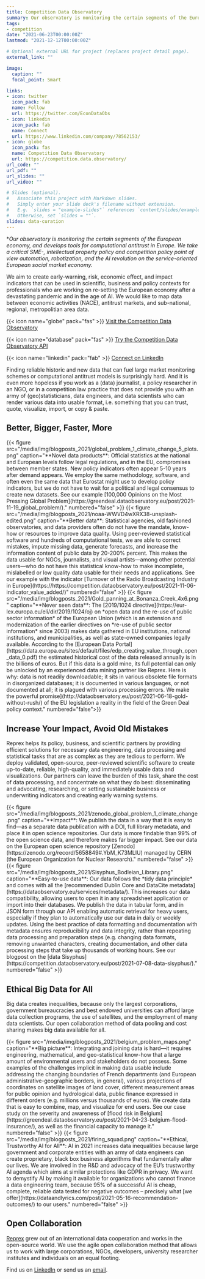```yaml
---
title: Competition Data Observatory
summary: Our observatory is monitoring the certain segments of the European economy, and develops tools for computational antitrust in Europe.
tags:
- competition
date: "2021-06-23T00:00:00Z"
lastmod: "2021-12-12T00:00:00Z"

# Optional external URL for project (replaces project detail page).
external_link: ""

image:
  caption: ""
  focal_point: Smart

links:
- icon: twitter
  icon_pack: fab
  name: Follow
  url: https://twitter.com/EconDataObs
- icon: linkedin
  icon_pack: fab
  name: Connect
  url: https://www.linkedin.com/company/78562153/
- icon: globe
  icon_pack: fas
  name: Competition Data Observatory
  url: https://competition.data.observatory/
url_code: ""
url_pdf: ""
url_slides: ""
url_video: ""

# Slides (optional).
#   Associate this project with Markdown slides.
#   Simply enter your slide deck's filename without extension.
#   E.g. `slides = "example-slides"` references `content/slides/example-slides.md`.
#   Otherwise, set `slides = ""`.
slides: data-curation
---
```


**Our observatory is monitoring the certain segments of the European economy, and develops tools for computational antitrust in Europe. We take a critical SME-, intellectual property policy and competition policy point of view automation, robotization, and the AI revolution on the service-oriented European social market economy.*

We aim to create early-warning, risk, economic effect, and impact indicators that can be used in scientific, business and policy contexts for professionals who are working on re-setting the European economy after a devastating pandemic and in the age of AI. We would like to map data between economic activities (NACE), antitrust markets, and sub-national, regional, metropolitian area data.

{{< icon name="globe" pack="fas" >}} [Visit the Competition Data Observatory](https://competition.dataobservatory.eu/)

{{< icon name="database" pack="fas" >}} [Try the Competition Data Observatory API](https://api.competition.dataobservatory.eu/)

{{< icon name="linkedin" pack="fab" >}} [Connect on LinkedIn](https://www.linkedin.com/company/68855596/)

Finding reliable historic and new data that can fuel large market monitoring schemes or computational antitrust models is surprisingly hard. And it is even more hopeless if you work as a (data) journalist, a policy researcher in an NGO, or in a competition law practice that does not provide you with an army of (geo)statisticians, data engineers, and data scientists who can render various data into usable format, i.e. something that you can trust, quote, visualize, import, or copy & paste.

## Better, Bigger, Faster, More

<td style="text-align: center;">{{< figure src="/media/img/blogposts_2021/global_problem_1_climate_change_5_plots.png" caption="**Novel data products**: Official statistics at the national and European levels follow legal regulations, and in the EU, compromises between member states. New policy indicators often appear 5-10 years after demand appears. We employ the same methodology, software, and often even the same data that Eurostat might use to develop policy indicators, but we do not have to wait for a political and legal consensus to create new datasets. See our example [100,000 Opinions on the Most Pressing Global Problem](https://greendeal.dataobservatory.eu/post/2021-11-19_global_problem/)." numbered="false" >}}</td>

<td style="text-align: center;">{{< figure src="/media/img/blogposts_2021/noaa-WWVD4wXRX38-unsplash-edited.png" caption="**Better data**:  Statistical agencies, old fashioned observatories, and data providers often do not have the mandate, know-how or resources to improve data quality. Using peer-reviewed statistical software and hundreds of computational tests, we are able to correct mistakes, impute missing data, generate  forecasts, and increase the information content of public data by 20-200% percent. This makes the data usable for NGOs, journalists, and visual artists—among other potential users—who do not have this statistical know-how to make incomplete, mislabelled or low quality data usable for their needs and applications. See our example with the indicator [Turnover of the Radio Broadcasting Industry in Europe](https://https://competition.dataobservatory.eu/post/2021-11-06-indicator_value_added/)" numbered="false" >}}</td>

<td style="text-align: center;">{{< figure src="/media/img/blogposts_2021/Gold_panning_at_Bonanza_Creek_4x6.png" caption="**Never seen data**: The [2019/1024 directive](https://eur-lex.europa.eu/eli/dir/2019/1024/oj) on *open data and the re-use of public sector information* of the European Union (which is an extension and modernization of the earlier directives on *re-use of public sector information* since 2003) makes data gathered in EU institutions, national institutions, and municipalities, as well as state-owned companies legally available. According to the [European Data Portal](https://data.europa.eu/sites/default/files/edp_creating_value_through_open_data_0.pdf) the estimated historical cost of the data released annually is in the billions of euros. But if this data is a gold mine, its full potential can only be unlocked by an experienced data mining partner like Reprex. Here is why: data is not readily downloadable; it sits in various obsolete file formats in disorganized databases; it is documented in various languages, or not documented at all; it is plagued with various processing errors. We make the powerful promise](http://dataobservatory.eu/post/2021-06-18-gold-without-rush/)  of the EU legislation a reality in the field of the Green Deal policy context." numbered="false">}}</td>

## Increase Your Impact, Avoid Old Mistakes

Reprex helps its policy, business, and scientific partners by providing efficient solutions for necessary data engineering, data processing and statistical tasks that are as complex as they are tedious to perform. We deploy validated, open-source, peer-reviewed scientific software to create up-to-date, reliable, high-quality, and immediately usable data and visualizations. Our partners can leave the burden of this task, share the cost of data processing, and concentrate on what they do best: disseminating and advocating, researching, or setting sustainable business or underwriting indicators and creating early warning systems.

<td style="text-align: center;">{{< figure src="/media/img/blogposts_2021/zenodo_global_problem_1_climate_change.png" caption="**Impact**: We publish the data in a way that it is easy to find—as a separate data publication with a DOI, full library metadata, and place it in open science repositories. Our data is more findable than 99% of the open science data, and therefore makes far bigger impact. See our data on the European open science repository [Zenodo](https://zenodo.org/record/5658849#.YbM_K73MLIU) managed by CERN  (the European Organization for Nuclear Research)." numbered="false" >}}</td>

<td style="text-align: center;">{{< figure src="/media/img/blogposts_2021/Sisyphus_Bodleian_Library.png" caption="**Easy-to-use data**:  Our data follows the *tidy data principle* and comes with all the [recommended Dublin Core and DataCite metadata](https://dataobservatory.eu/services/metadata/). This increases our data compatibility, allowing users  to open it in any spreadsheet application or import into their databases. We publish the data in tabular form, and in JSON form through our API enabling automatic retrieval for heavy users, especially if they plan to automatically use our data in daily or weekly updates. Using the best practice of data formatting and documentation with metadata ensures reproducibility and data integrity, rather than repeating data processing and preparation steps (e.g. changing data formats, removing unwanted characters, creating documentation, and other data processing steps that take up thousands of working hours. See our blogpost on the [data Sisyphus](https://competition.dataobservatory.eu/post/2021-07-08-data-sisyphus/)." numbered="false" >}}</td>

## Ethical Big Data for All

Big data creates inequalities, because only the largest corporations, government bureaucracies and best endowed universities can afford large data collection programs, the use of satellites, and the employment of many data scientists. Our open collaboration method of data pooling and cost sharing makes big data available for all.

<td style="text-align: center;">{{< figure src="/media/img/blogposts_2021/belgium_problem_maps.png" caption="**Big picture**: Integrating and joining data is hard—it requires engineering, mathematical, and geo-statistical know-how that a large amount of environmental users and stakeholders do not possess. Some examples of the challenges implicit in making data usable include addressing the changing boundaries of French departments (and European administrative-geographic borders, in general), various projections of coordinates on satellite images of land cover, different measurement areas for public opinion and hydrological data, public finance expressed in different orders (e.g. millions versus thousands of euros). We create data that is easy to combine, map, and visualize for end users. See our case study on the severity and awareness of [flood risk in Belgium](https://greendeal.dataobservatory.eu/post/2021-04-23-belgium-flood-insurance/), as well as the financial capacity to manage it." numbered="false" >}}</td>

<td style="text-align: center;">{{< figure src="/media/img/blogposts_2021/firing_squad.png" caption="**Ethical, Trustworthy AI for All**: AI in 2021 increases data inequalities because large government and corporate entities with an army of data engineers can create proprietary, black box business algorithms that fundamentally alter our lives. We are involved in the R&D and advocacy of the EU’s trustworthy AI agenda which aims at similar protections like GDPR in privacy. We want to demystify AI by making it available for organizations who cannot finance a data engineering team, because 95% of a successful AI is cheap, complete, reliable data tested for negative outcomes – precisely what [we offer](https://dataandlyrics.com/post/2021-05-16-recommendation-outcomes/) to our users." numbered="false" >}}</td>

## Open Collaboration

[Reprex](https://reprex.nl/) grew out of an international data cooperation and works in the open-source world. We use the agile open collaboration method that allows us to work with large corporations, NGOs, developers, university researcher institutes and individuals on an equal footing.

Find us on [LinkedIn](https://www.linkedin.com/company/78562153/) or send us an [email](https://www.linkedin.com/company/68855596/).




